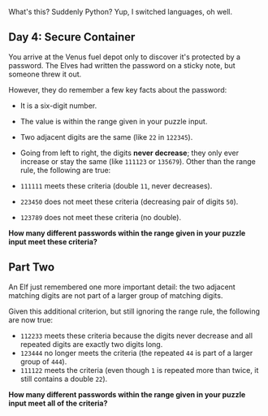 What's this? Suddenly Python? Yup, I switched languages, oh well.

## Day 4: Secure Container

You arrive at the Venus fuel depot only to discover it's protected by a password. The Elves had written the password on a sticky note, but someone threw it out.

However, they do remember a few key facts about the password:

-   It is a six-digit number.
-   The value is within the range given in your puzzle input.
-   Two adjacent digits are the same (like `22` in `122345`).
-   Going from left to right, the digits **never decrease**; they only ever increase or stay the same (like `111123` or `135679`).
    Other than the range rule, the following are true:

-   `111111` meets these criteria (double `11`, never decreases).
-   `223450` does not meet these criteria (decreasing pair of digits `50`).
-   `123789` does not meet these criteria (no double).

**How many different passwords within the range given in your puzzle input meet these criteria?**

## Part Two

An Elf just remembered one more important detail: the two adjacent matching digits are not part of a larger group of matching digits.

Given this additional criterion, but still ignoring the range rule, the following are now true:

-   `112233` meets these criteria because the digits never decrease and all repeated digits are exactly two digits long.
-   `123444` no longer meets the criteria (the repeated `44` is part of a larger group of `444`).
-   `111122` meets the criteria (even though `1` is repeated more than twice, it still contains a double `22`).

**How many different passwords within the range given in your puzzle input meet all of the criteria?**
